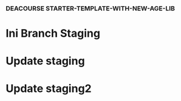 ### DEACOURSE STARTER-TEMPLATE-WITH-NEW-AGE-LIB
# Ini Branch Staging
# Update staging
# Update staging2
